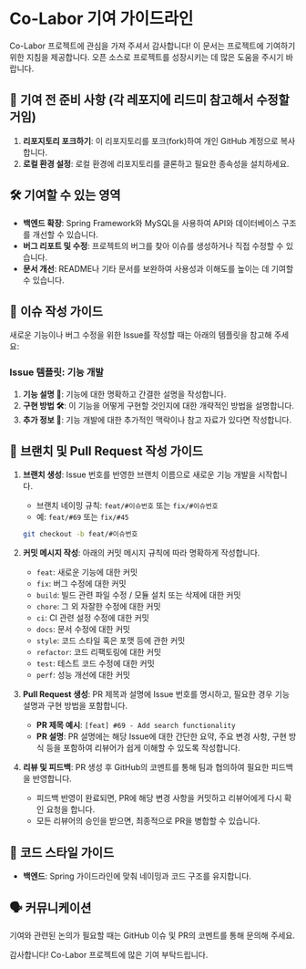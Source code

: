 # Co-Labor 기여 가이드라인

Co-Labor 프로젝트에 관심을 가져 주셔서 감사합니다! 이 문서는 프로젝트에 기여하기 위한 지침을 제공합니다. 오픈 소스로 프로젝트를 성장시키는 데 많은 도움을 주시기 바랍니다.

## 📌 기여 전 준비 사항 (각 레포지에 리드미 참고해서 수정할거임)

1. **리포지토리 포크하기**: 이 리포지토리를 포크(fork)하여 개인 GitHub 계정으로 복사합니다.
2. **로컬 환경 설정**: 로컬 환경에 리포지토리를 클론하고 필요한 종속성을 설치하세요. 
   
## 🛠️ 기여할 수 있는 영역

- **백엔드 확장**: Spring Framework와 MySQL을 사용하여 API와 데이터베이스 구조를 개선할 수 있습니다.
- **버그 리포트 및 수정**: 프로젝트의 버그를 찾아 이슈를 생성하거나 직접 수정할 수 있습니다.
- **문서 개선**: README나 기타 문서를 보완하여 사용성과 이해도를 높이는 데 기여할 수 있습니다.

## 📝 이슈 작성 가이드

새로운 기능이나 버그 수정을 위한 Issue를 작성할 때는 아래의 템플릿을 참고해 주세요:

### Issue 템플릿: 기능 개발

1. **기능 설명 📘**: 기능에 대한 명확하고 간결한 설명을 작성합니다.
2. **구현 방법 🛠**: 이 기능을 어떻게 구현할 것인지에 대한 개략적인 방법을 설명합니다.
3. **추가 정보 📎**: 기능 개발에 대한 추가적인 맥락이나 참고 자료가 있다면 작성합니다.

## 🚀 브랜치 및 Pull Request 작성 가이드

1. **브랜치 생성**: Issue 번호를 반영한 브랜치 이름으로 새로운 기능 개발을 시작합니다.
   - 브랜치 네이밍 규칙: `feat/#이슈번호` 또는 `fix/#이슈번호`
   - 예: `feat/#69` 또는 `fix/#45`

   ```bash
   git checkout -b feat/#이슈번호
2. **커밋 메시지 작성**: 아래의 커밋 메시지 규칙에 따라 명확하게 작성합니다.

   - `feat`: 새로운 기능에 대한 커밋
   - `fix`: 버그 수정에 대한 커밋
   - `build`: 빌드 관련 파일 수정 / 모듈 설치 또는 삭제에 대한 커밋
   - `chore`: 그 외 자잘한 수정에 대한 커밋
   - `ci`: CI 관련 설정 수정에 대한 커밋
   - `docs`: 문서 수정에 대한 커밋
   - `style`: 코드 스타일 혹은 포맷 등에 관한 커밋
   - `refactor`: 코드 리팩토링에 대한 커밋
   - `test`: 테스트 코드 수정에 대한 커밋
   - `perf`: 성능 개선에 대한 커밋

3. **Pull Request 생성**: PR 제목과 설명에 Issue 번호를 명시하고, 필요한 경우 기능 설명과 구현 방법을 포함합니다.

   - **PR 제목 예시**: `[feat] #69 - Add search functionality`
   - **PR 설명**: PR 설명에는 해당 Issue에 대한 간단한 요약, 주요 변경 사항, 구현 방식 등을 포함하여 리뷰어가 쉽게 이해할 수 있도록 작성합니다.

4. **리뷰 및 피드백**: PR 생성 후 GitHub의 코멘트를 통해 팀과 협의하여 필요한 피드백을 반영합니다.

   - 피드백 반영이 완료되면, PR에 해당 변경 사항을 커밋하고 리뷰어에게 다시 확인 요청을 합니다.
   - 모든 리뷰어의 승인을 받으면, 최종적으로 PR을 병합할 수 있습니다.

## 📘 코드 스타일 가이드

- **백엔드**: Spring 가이드라인에 맞춰 네이밍과 코드 구조를 유지합니다.

## 🗣️ 커뮤니케이션

기여와 관련된 논의가 필요할 때는 GitHub 이슈 및 PR의 코멘트를 통해 문의해 주세요. 

감사합니다! Co-Labor 프로젝트에 많은 기여 부탁드립니다.



